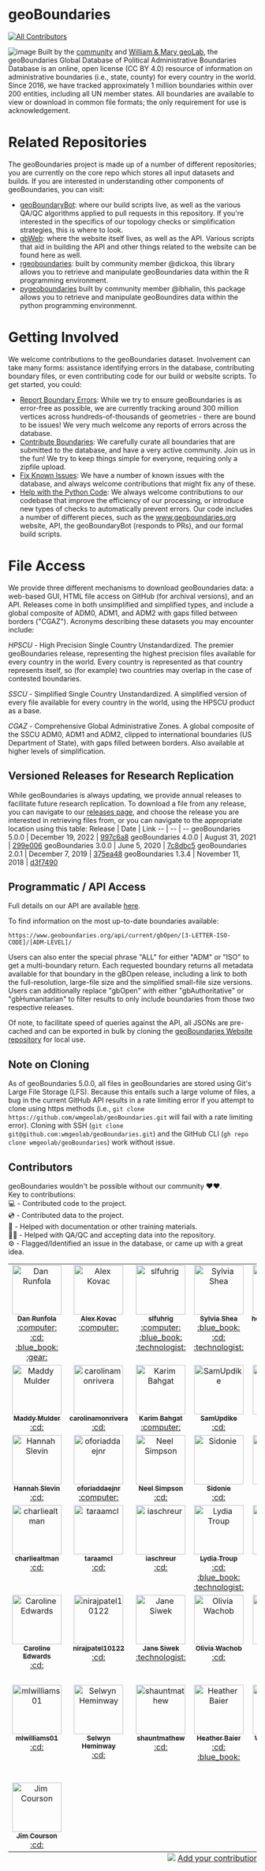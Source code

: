 # geoBoundaries
<!-- ALL-CONTRIBUTORS-BADGE:START - Do not remove or modify this section -->
[![All Contributors](https://img.shields.io/badge/all_contributors-43-orange.svg?style=flat-square)](#contributors-)
<!-- ALL-CONTRIBUTORS-BADGE:END -->
![image](https://user-images.githubusercontent.com/7882645/216724015-071055db-e635-418b-83a6-acbdde726c6c.png)
Built by the [community](https://github.com/wmgeolab/geoBoundaries/) and [William & Mary geoLab](https://geolab.wm.edu/), the geoBoundaries Global Database of Political Administrative Boundaries Database is an online, open license (CC BY 4.0) resource of information on administrative boundaries (i.e., state, county) for every country in the world. Since 2016, we have tracked approximately 1 million boundaries within over 200 entities, including all UN member states. All boundaries are available to view or download in common file formats; the only requirement for use is acknowledgement.

# Related Repositories
The geoBoundaries project is made up of a number of different repositories; you are currently on the core repo which stores all input datasets and builds.  If you are interested in understanding other components of geoBoundaries, you can visit:
- [geoBoundaryBot](https://github.com/wmgeolab/geoBoundaryBot): where our build scripts live, as well as the various QA/QC algorithms applied to pull requests in this repository.  If you're interested in the specifics of our topology checks or simplification strategies, this is where to look.
- [gbWeb](https://github.com/wmgeolab/gbWeb): where the website itself lives, as well as the API.  Various scripts that aid in building the API and other things related to the website can be found here as well.
- [rgeoboundaries](https://github.com/wmgeolab/rgeoboundaries): built by community member @dickoa, this library allows you to retrieve and manipulate geoBoundaries data within the R programming environment.
- [pygeoboundaries](https://github.com/ibhalin/pygeoboundaries) built by community member @ibhalin, this package allows you to retrieve and manipulate geoBoundires data within the python programming environmennt.

# Getting Involved
We welcome contributions to the geoBoundaries dataset.  Involvement can take many forms: assistance identifying errors in the database, contributing boundary files, or even contributing code for our build or website scripts.  To get started, you could:
- [Report Boundary Errors](https://github.com/wmgeolab/geoBoundaries/issues/new?assignees=&labels=&template=boundary-errata.md&title=%5BBOUNDARY+ERRATA%5D): While we try to ensure geoBoundaries is as error-free as possible, we are currently tracking around 300 million vertices across hundreds-of-thousands of geometries - there are bound to be issues!  We very much welcome any reports of errors across the database.
- [Contribute Boundaries](https://github.com/wmgeolab/geoBoundaries/blob/main/CONTRIBUTING.md): We carefully curate all boundaries that are submitted to the database, and have a very active community.  Join us in the fun!  We try to keep things simple for everyone, requiring only a zipfile upload. 
- [Fix Known Issues](https://github.com/wmgeolab/geoBoundaries/issues): We have a number of known issues with the database, and always welcome contributions that might fix any of these.  
- [Help with the Python Code](https://github.com/wmgeolab/geoBoundaryBot): We always welcome contributions to our codebase that improve the efficiency of our processing, or introduce new types of checks to automatically prevent errors.  Our code includes a number of different pieces, such as the www.geoboundaries.org website, API, the geoBoundaryBot (responds to PRs), and our formal build scripts.


# File Access

We provide three different mechanisms to download geoBoundaries data: a web-based GUI, HTML file access on GitHub (for archival versions), and an API. Releases come in both unsimplified and simplified types, and include a global composite of ADM0, ADM1, and ADM2 with gaps filled between borders ("CGAZ").  Acronyms describing these datasets you may encounter include:

_HPSCU_  - High Precision Single Country Unstandardized. The premier geoBoundaries release, representing the highest precision files available for every country in the world. Every country is represented as that country represents itself, so (for example) two countries may overlap in the case of contested boundaries.

_SSCU_  - Simplified Single Country Unstandardized. A simplified version of every file available for every country in the world, using the HPSCU product as a base. 

_CGAZ_  - Comprehensive Global Administrative Zones. A global composite of the SSCU ADM0, ADM1 and ADM2, clipped to international boundaries (US Department of State), with gaps filled between borders.  Also available at higher levels of simplification.

## Versioned Releases for Research Replication

While geoBoundaries is always updating, we provide annual releases to facilitate future research replication. To download a file from any release, you can navigate to our [releases page](https://github.com/wmgeolab/geoBoundaries/releases/), and choose the release you are interested in retrieving files from, or you can navigate to the appropriate location using this table:
Release | Date | Link
-- | -- | --
geoBoundaries 5.0.0 | December 19, 2022 | [997c6a8](https://github.com/wmgeolab/geoBoundaries/tree/b7dd6a55701c76a330500ad9d9240f2b9997c6a8)
geoBoundaries 4.0.0 | August 31, 2021 | [299e006](https://github.com/wmgeolab/geoBoundariesArchive_4_0_0/tree/299e00623ece6c03bcb9a751eda6094b1eac85a6)
geoBoundaries 3.0.0 | June 5, 2020 | [7c8dbc5](https://github.com/wmgeolab/geoBoundariesArchive_3_0_0/tree/7c8dbc599e312d9204e450aecfa66c204b8cf9b8)
geoBoundaries 2.0.1 | December 7, 2019 | [375ea48](https://github.com/wmgeolab/geoBoundariesArchive_2_0_1/commit/375ea48193eda78f74b964f1c898a04bd4cb465d)
geoBoundaries 1.3.4 | November 11, 2018 | [d3f7490](https://github.com/wmgeolab/geoBoundariesArchive_1_3_3/tree/d3f7490211be2971214f355055629b0c2dedeef6)


## Programmatic / API Access
Full details on our API are available [here](https://www.geoboundaries.org/api.html).  

To find information on the most up-to-date boundaries available:

```
https://www.geoboundaries.org/api/current/gbOpen/[3-LETTER-ISO-CODE]/[ADM-LEVEL]/
```

Users can also enter the special phrase "ALL" for either "ADM" or "ISO" to get a multi-boundary return. Each requested boundary returns all metadata available for that boundary in the gBOpen release, including a link to both the full-resolution, large-file size and the simplified small-file size versions. Users can additionally replace "gbOpen" with either "gbAuthoritative" or "gbHumanitarian" to filter results to only include boundaries from those two respective releases.

Of note, to facilitate speed of queries against the API, all JSONs are pre-cached and can be exported in bulk by cloning the [geoBoundaries Website repository](https://github.com/wmgeolab/gbWeb) for local use.

## Note on Cloning

As of geoBoundaries 5.0.0, all files in geoBoundaries are stored using Git's Large File Storage (LFS).  Because this entails such a large volume of files, a bug in the current GitHub API results in a rate limiting error if you attempt to clone using https methods (i.e., ``git clone https://github.com/wmgeolab/geoBoundaries.git`` will fail with a rate limiting error).  Cloning with SSH (``git clone git@github.com:wmgeolab/geoBoundaries.git``) and the GitHub CLI (``gh repo clone wmgeolab/geoBoundaries``) work without issue. 

## Contributors

geoBoundaries wouldn't be possible without our community ❤️❤️. \
Key to contributions: \
:computer: - Contributed code to the project.\
:cd: - Contributed data to the project.\
:blue_book: - Helped with documentation or other training materials.\
:technologist: - Helped with QA/QC and accepting data into the repository.\
:gear: - Flagged/Identified an issue in the database, or came up with a great idea.

<!-- ALL-CONTRIBUTORS-LIST:START - Do not remove or modify this section -->
<!-- prettier-ignore-start -->
<!-- markdownlint-disable -->
<table>
  <tbody>
    <tr>
      <td align="center" valign="top" width="14.28%"><a href="https://geolab.wm.edu"><img src="https://avatars.githubusercontent.com/u/7882645?v=4?s=100" width="100px;" alt="Dan Runfola"/><br /><sub><b>Dan Runfola</b></sub></a><br /><a href="[:computer:](https://github.com/wmgeolab/geoBoundaries/ "Code")," title="Code">:computer:</a> <a href="[:cd:](https://github.com/wmgeolab/geoBoundaries/ "Data")," title="Data">:cd:</a> <a href="[:blue_book:](https://github.com/wmgeolab/geoBoundaries/ "Data")," title="Data">:blue_book:</a> <a href="[:gear:](https://github.com/wmgeolab/geoBoundaries/ "Issues & Ideas")," title="Issues & Ideas">:gear:</a></td>
      <td align="center" valign="top" width="14.28%"><a href="https://github.com/kovaca"><img src="https://avatars.githubusercontent.com/u/5686693?v=4?s=100" width="100px;" alt="Alex Kovac"/><br /><sub><b>Alex Kovac</b></sub></a><br /><a href="[:computer:](https://github.com/wmgeolab/geoBoundaries/ "Code")," title="Code">:computer:</a></td>
      <td align="center" valign="top" width="14.28%"><a href="https://github.com/slfuhrig"><img src="https://avatars.githubusercontent.com/u/49990394?v=4?s=100" width="100px;" alt="slfuhrig"/><br /><sub><b>slfuhrig</b></sub></a><br /><a href="[:computer:](https://github.com/wmgeolab/geoBoundaries/ "Code")," title="Code">:computer:</a> <a href="[:blue_book:](https://github.com/wmgeolab/geoBoundaries/ "Data")," title="Data">:blue_book:</a> <a href="[:technologist:](https://github.com/wmgeolab/geoBoundaries/ "Data")," title="Data">:technologist:</a></td>
      <td align="center" valign="top" width="14.28%"><a href="https://github.com/sylviashea1"><img src="https://avatars.githubusercontent.com/u/55154868?v=4?s=100" width="100px;" alt="Sylvia Shea"/><br /><sub><b>Sylvia Shea</b></sub></a><br /><a href="[:blue_book:](https://github.com/wmgeolab/geoBoundaries/ "Data")," title="Data">:blue_book:</a> <a href="[:cd:](https://github.com/wmgeolab/geoBoundaries/ "Data")," title="Data">:cd:</a> <a href="[:technologist:](https://github.com/wmgeolab/geoBoundaries/ "Data")," title="Data">:technologist:</a></td>
      <td align="center" valign="top" width="14.28%"><a href="https://github.com/helenabuckman"><img src="https://avatars.githubusercontent.com/u/70856803?v=4?s=100" width="100px;" alt="helenabuckman"/><br /><sub><b>helenabuckman</b></sub></a><br /><a href="[:cd:](https://github.com/wmgeolab/geoBoundaries/ "Data")," title="Data">:cd:</a></td>
      <td align="center" valign="top" width="14.28%"><a href="https://github.com/larogersWM"><img src="https://avatars.githubusercontent.com/u/70722024?v=4?s=100" width="100px;" alt="Lindsey Rogers"/><br /><sub><b>Lindsey Rogers</b></sub></a><br /><a href="[:cd:](https://github.com/wmgeolab/geoBoundaries/ "Data")," title="Data">:cd:</a></td>
      <td align="center" valign="top" width="14.28%"><a href="https://github.com/kpupkiewicz"><img src="https://avatars.githubusercontent.com/u/70856698?v=4?s=100" width="100px;" alt="kpupkiewicz"/><br /><sub><b>kpupkiewicz</b></sub></a><br /><a href="[:cd:](https://github.com/wmgeolab/geoBoundaries/ "Data")," title="Data">:cd:</a></td>
    </tr>
    <tr>
      <td align="center" valign="top" width="14.28%"><a href="https://github.com/memulder"><img src="https://avatars.githubusercontent.com/u/67922294?v=4?s=100" width="100px;" alt="Maddy Mulder"/><br /><sub><b>Maddy Mulder</b></sub></a><br /><a href="[:cd:](https://github.com/wmgeolab/geoBoundaries/ "Data")," title="Data">:cd:</a></td>
      <td align="center" valign="top" width="14.28%"><a href="https://github.com/carolinamonrivera"><img src="https://avatars.githubusercontent.com/u/70854437?v=4?s=100" width="100px;" alt="carolinamonrivera"/><br /><sub><b>carolinamonrivera</b></sub></a><br /><a href="[:cd:](https://github.com/wmgeolab/geoBoundaries/ "Data")," title="Data">:cd:</a></td>
      <td align="center" valign="top" width="14.28%"><a href="http://www.researchgate.net/profile/karim-bahgat"><img src="https://avatars.githubusercontent.com/u/6413369?v=4?s=100" width="100px;" alt="Karim Bahgat"/><br /><sub><b>Karim Bahgat</b></sub></a><br /><a href="[:computer:](https://github.com/wmgeolab/geoBoundaries/ "Code")," title="Code">:computer:</a></td>
      <td align="center" valign="top" width="14.28%"><a href="https://github.com/SamUpdike"><img src="https://avatars.githubusercontent.com/u/70855947?v=4?s=100" width="100px;" alt="SamUpdike"/><br /><sub><b>SamUpdike</b></sub></a><br /><a href="[:cd:](https://github.com/wmgeolab/geoBoundaries/ "Data")," title="Data">:cd:</a></td>
      <td align="center" valign="top" width="14.28%"><a href="https://github.com/jrhabib"><img src="https://avatars.githubusercontent.com/u/70856754?v=4?s=100" width="100px;" alt="Josh"/><br /><sub><b>Josh</b></sub></a><br /><a href="[:cd:](https://github.com/wmgeolab/geoBoundaries/ "Data")," title="Data">:cd:</a></td>
      <td align="center" valign="top" width="14.28%"><a href="https://github.com/jdturner303"><img src="https://avatars.githubusercontent.com/u/70858775?v=4?s=100" width="100px;" alt="jdturner303"/><br /><sub><b>jdturner303</b></sub></a><br /><a href="[:cd:](https://github.com/wmgeolab/geoBoundaries/ "Data")," title="Data">:cd:</a></td>
      <td align="center" valign="top" width="14.28%"><a href="https://github.com/dorianvmiller"><img src="https://avatars.githubusercontent.com/u/70725306?v=4?s=100" width="100px;" alt="dorianvmiller"/><br /><sub><b>dorianvmiller</b></sub></a><br /><a href="[:cd:](https://github.com/wmgeolab/geoBoundaries/ "Data")," title="Data">:cd:</a></td>
    </tr>
    <tr>
      <td align="center" valign="top" width="14.28%"><a href="https://www.linkedin.com/in/hannah-slevin/"><img src="https://avatars.githubusercontent.com/u/54992420?v=4?s=100" width="100px;" alt="Hannah Slevin"/><br /><sub><b>Hannah Slevin</b></sub></a><br /><a href="[:cd:](https://github.com/wmgeolab/geoBoundaries/ "Data")," title="Data">:cd:</a></td>
      <td align="center" valign="top" width="14.28%"><a href="https://github.com/oforiaddaejnr"><img src="https://avatars.githubusercontent.com/u/25621519?v=4?s=100" width="100px;" alt="oforiaddaejnr"/><br /><sub><b>oforiaddaejnr</b></sub></a><br /><a href="[:computer:](https://github.com/wmgeolab/geoBoundaries/ "Code")," title="Code">:computer:</a></td>
      <td align="center" valign="top" width="14.28%"><a href="https://github.com/neelsimpson"><img src="https://avatars.githubusercontent.com/u/70907487?v=4?s=100" width="100px;" alt="Neel Simpson"/><br /><sub><b>Neel Simpson</b></sub></a><br /><a href="[:cd:](https://github.com/wmgeolab/geoBoundaries/ "Data")," title="Data">:cd:</a></td>
      <td align="center" valign="top" width="14.28%"><a href="https://github.com/SidonieH"><img src="https://avatars.githubusercontent.com/u/70904764?v=4?s=100" width="100px;" alt="Sidonie"/><br /><sub><b>Sidonie</b></sub></a><br /><a href="[:cd:](https://github.com/wmgeolab/geoBoundaries/ "Data")," title="Data">:cd:</a></td>
      <td align="center" valign="top" width="14.28%"><a href="https://github.com/nmspage"><img src="https://avatars.githubusercontent.com/u/68017504?v=4?s=100" width="100px;" alt="nmspage"/><br /><sub><b>nmspage</b></sub></a><br /><a href="[:cd:](https://github.com/wmgeolab/geoBoundaries/ "Data")," title="Data">:cd:</a></td>
      <td align="center" valign="top" width="14.28%"><a href="https://github.com/MichaelR-geoLab"><img src="https://avatars.githubusercontent.com/u/70650770?v=4?s=100" width="100px;" alt="Michael Roth"/><br /><sub><b>Michael Roth</b></sub></a><br /><a href="[:cd:](https://github.com/wmgeolab/geoBoundaries/ "Data")," title="Data">:cd:</a></td>
      <td align="center" valign="top" width="14.28%"><a href="https://github.com/rsritchey"><img src="https://avatars.githubusercontent.com/u/77251857?v=4?s=100" width="100px;" alt="rsritchey"/><br /><sub><b>rsritchey</b></sub></a><br /><a href="[:cd:](https://github.com/wmgeolab/geoBoundaries/ "Data")," title="Data">:cd:</a></td>
    </tr>
    <tr>
      <td align="center" valign="top" width="14.28%"><a href="https://github.com/charliealtman"><img src="https://avatars.githubusercontent.com/u/77692298?v=4?s=100" width="100px;" alt="charliealtman"/><br /><sub><b>charliealtman</b></sub></a><br /><a href="[:cd:](https://github.com/wmgeolab/geoBoundaries/ "Data")," title="Data">:cd:</a></td>
      <td align="center" valign="top" width="14.28%"><a href="https://github.com/taraamcl"><img src="https://avatars.githubusercontent.com/u/77515858?v=4?s=100" width="100px;" alt="taraamcl"/><br /><sub><b>taraamcl</b></sub></a><br /><a href="[:cd:](https://github.com/wmgeolab/geoBoundaries/ "Data")," title="Data">:cd:</a></td>
      <td align="center" valign="top" width="14.28%"><a href="https://github.com/iaschreur"><img src="https://avatars.githubusercontent.com/u/70705524?v=4?s=100" width="100px;" alt="iaschreur"/><br /><sub><b>iaschreur</b></sub></a><br /><a href="[:cd:](https://github.com/wmgeolab/geoBoundaries/ "Data")," title="Data">:cd:</a></td>
      <td align="center" valign="top" width="14.28%"><a href="https://github.com/lydiatroup"><img src="https://avatars.githubusercontent.com/u/60264585?v=4?s=100" width="100px;" alt="Lydia Troup"/><br /><sub><b>Lydia Troup</b></sub></a><br /><a href="[:cd:](https://github.com/wmgeolab/geoBoundaries/ "Data")," title="Data">:cd:</a> <a href="[:blue_book:](https://github.com/wmgeolab/geoBoundaries/ "Data")," title="Data">:blue_book:</a> <a href="[:technologist:](https://github.com/wmgeolab/geoBoundaries/ "Data")," title="Data">:technologist:</a></td>
      <td align="center" valign="top" width="14.28%"><a href="https://github.com/rmbiddle"><img src="https://avatars.githubusercontent.com/u/78105842?v=4?s=100" width="100px;" alt="rmbiddle"/><br /><sub><b>rmbiddle</b></sub></a><br /><a href="[:cd:](https://github.com/wmgeolab/geoBoundaries/ "Data")," title="Data">:cd:</a></td>
      <td align="center" valign="top" width="14.28%"><a href="https://github.com/dfornatora"><img src="https://avatars.githubusercontent.com/u/70817875?v=4?s=100" width="100px;" alt="Dominic Fornatora"/><br /><sub><b>Dominic Fornatora</b></sub></a><br /><a href="[:cd:](https://github.com/wmgeolab/geoBoundaries/ "Data")," title="Data">:cd:</a></td>
      <td align="center" valign="top" width="14.28%"><a href="https://github.com/hadleyday"><img src="https://avatars.githubusercontent.com/u/70859534?v=4?s=100" width="100px;" alt="Hadley Day"/><br /><sub><b>Hadley Day</b></sub></a><br /><a href="[:cd:](https://github.com/wmgeolab/geoBoundaries/ "Data")," title="Data">:cd:</a></td>
    </tr>
    <tr>
      <td align="center" valign="top" width="14.28%"><a href="https://github.com/ceedwards1"><img src="https://avatars.githubusercontent.com/u/74315012?v=4?s=100" width="100px;" alt="Caroline Edwards"/><br /><sub><b>Caroline Edwards</b></sub></a><br /><a href="[:cd:](https://github.com/wmgeolab/geoBoundaries/ "Data")," title="Data">:cd:</a></td>
      <td align="center" valign="top" width="14.28%"><a href="https://github.com/nirajpatel10122"><img src="https://avatars.githubusercontent.com/u/59022421?v=4?s=100" width="100px;" alt="nirajpatel10122"/><br /><sub><b>nirajpatel10122</b></sub></a><br /><a href="[:cd:](https://github.com/wmgeolab/geoBoundaries/ "Data")," title="Data">:cd:</a></td>
      <td align="center" valign="top" width="14.28%"><a href="https://github.com/jcsiwek"><img src="https://avatars.githubusercontent.com/u/74273985?v=4?s=100" width="100px;" alt="Jane Siwek"/><br /><sub><b>Jane Siwek</b></sub></a><br /><a href="[:technologist:](https://github.com/wmgeolab/geoBoundaries/ "Data")," title="Data">:technologist:</a></td>
      <td align="center" valign="top" width="14.28%"><a href="https://github.com/owachob"><img src="https://avatars.githubusercontent.com/u/75225935?v=4?s=100" width="100px;" alt="Olivia Wachob"/><br /><sub><b>Olivia Wachob</b></sub></a><br /><a href="[:cd:](https://github.com/wmgeolab/geoBoundaries/ "Data")," title="Data">:cd:</a></td>
      <td align="center" valign="top" width="14.28%"><a href="https://github.com/fpate"><img src="https://avatars.githubusercontent.com/u/60228490?v=4?s=100" width="100px;" alt="fpate"/><br /><sub><b>fpate</b></sub></a><br /><a href="[:cd:](https://github.com/wmgeolab/geoBoundaries/ "Data")," title="Data">:cd:</a></td>
      <td align="center" valign="top" width="14.28%"><a href="http://www.pathwaysdata.com"><img src="https://avatars.githubusercontent.com/u/23552439?v=4?s=100" width="100px;" alt="Lee Berryman"/><br /><sub><b>Lee Berryman</b></sub></a><br /><a href="[:cd:](https://github.com/wmgeolab/geoBoundaries/ "Data")," title="Data">:cd:</a></td>
      <td align="center" valign="top" width="14.28%"><a href="https://github.com/sgmurphy216"><img src="https://avatars.githubusercontent.com/u/68017245?v=4?s=100" width="100px;" alt="Sean Murphy"/><br /><sub><b>Sean Murphy</b></sub></a><br /><a href="[:cd:](https://github.com/wmgeolab/geoBoundaries/ "Data")," title="Data">:cd:</a> <a href="[:technologist:](https://github.com/wmgeolab/geoBoundaries/ "Data")," title="Data">:technologist:</a> <a href="[:blue_book:](https://github.com/wmgeolab/geoBoundaries/ "Data")," title="Data">:blue_book:</a></td>
    </tr>
    <tr>
      <td align="center" valign="top" width="14.28%"><a href="https://github.com/mlwilliams01"><img src="https://avatars.githubusercontent.com/u/67924018?v=4?s=100" width="100px;" alt="mlwilliams01"/><br /><sub><b>mlwilliams01</b></sub></a><br /><a href="[:cd:](https://github.com/wmgeolab/geoBoundaries/ "Data")," title="Data">:cd:</a></td>
      <td align="center" valign="top" width="14.28%"><a href="https://github.com/ssheminway"><img src="https://avatars.githubusercontent.com/u/90479751?v=4?s=100" width="100px;" alt="Selwyn Heminway"/><br /><sub><b>Selwyn Heminway</b></sub></a><br /><a href="[:cd:](https://github.com/wmgeolab/geoBoundaries/ "Data")," title="Data">:cd:</a></td>
      <td align="center" valign="top" width="14.28%"><a href="https://github.com/shauntmathew"><img src="https://avatars.githubusercontent.com/u/90479830?v=4?s=100" width="100px;" alt="shauntmathew"/><br /><sub><b>shauntmathew</b></sub></a><br /><a href="[:cd:](https://github.com/wmgeolab/geoBoundaries/ "Data")," title="Data">:cd:</a></td>
      <td align="center" valign="top" width="14.28%"><a href="https://github.com/heatherbaier"><img src="https://avatars.githubusercontent.com/u/44214106?v=4?s=100" width="100px;" alt="Heather Baier"/><br /><sub><b>Heather Baier</b></sub></a><br /><a href="[:cd:](https://github.com/wmgeolab/geoBoundaries/ "Data")," title="Data">:cd:</a> <a href="[:blue_book:](https://github.com/wmgeolab/geoBoundaries/ "Data")," title="Data">:blue_book:</a></td>
      <td align="center" valign="top" width="14.28%"><a href="https://github.com/VictorGedeck"><img src="https://avatars.githubusercontent.com/u/69996575?v=4?s=100" width="100px;" alt="Victor Gedeck"/><br /><sub><b>Victor Gedeck</b></sub></a><br /><a href="[:cd:](https://github.com/wmgeolab/geoBoundaries/ "Data")," title="Data">:cd:</a></td>
      <td align="center" valign="top" width="14.28%"><a href="https://github.com/jingjli1"><img src="https://avatars.githubusercontent.com/u/98781786?v=4?s=100" width="100px;" alt="Jing Li"/><br /><sub><b>Jing Li</b></sub></a><br /><a href="[:cd:](https://github.com/wmgeolab/geoBoundaries/ "Data")," title="Data">:cd:</a></td>
      <td align="center" valign="top" width="14.28%"><a href="https://github.com/maxmalynowsky"><img src="https://avatars.githubusercontent.com/u/4202166?v=4?s=100" width="100px;" alt="Max Malynowsky"/><br /><sub><b>Max Malynowsky</b></sub></a><br /><a href="[:cd:](https://github.com/wmgeolab/geoBoundaries/ "Data")," title="Data">:cd:</a> <a href="[:computer:](https://github.com/wmgeolab/geoBoundaries/ "Code")," title="Code">:computer:</a> <a href="[:technologist:](https://github.com/wmgeolab/geoBoundaries/ "Data")," title="Data">:technologist:</a></td>
    </tr>
    <tr>
      <td align="center" valign="top" width="14.28%"><a href="https://github.com/jcourson"><img src="https://avatars.githubusercontent.com/u/13521890?v=4?s=100" width="100px;" alt="Jim Courson"/><br /><sub><b>Jim Courson</b></sub></a><br /><a href="[:cd:](https://github.com/wmgeolab/geoBoundaries/ "Data")," title="Data">:cd:</a></td>
    </tr>
  </tbody>
  <tfoot>
    <tr>
      <td align="center" size="13px" colspan="7">
        <img src="https://raw.githubusercontent.com/all-contributors/all-contributors-cli/1b8533af435da9854653492b1327a23a4dbd0a10/assets/logo-small.svg">
          <a href="https://all-contributors.js.org/docs/en/bot/usage">Add your contributions</a>
        </img>
      </td>
    </tr>
  </tfoot>
</table>

<!-- markdownlint-restore -->
<!-- prettier-ignore-end -->

<!-- ALL-CONTRIBUTORS-LIST:END -->

<!-- ALL-CONTRIBUTORS-LIST:START - Do not remove or modify this section -->
<!-- prettier-ignore-start -->
<!-- markdownlint-disable -->

<!-- markdownlint-restore -->
<!-- prettier-ignore-end -->

<!-- ALL-CONTRIBUTORS-LIST:END -->
